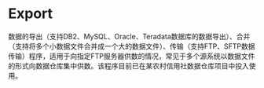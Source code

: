 # Export
数据的导出（支持DB2、MySQL、Oracle、Teradata数据库的数据导出）、合并（支持将多个小数据文件合并成一个大的数据文件）、传输（支持FTP、SFTP数据传输）程序，适用于向指定FTP服务器供数的情况，常见于多个源系统以数据文件的形式向数据仓库集中供数。该程序目前已在某农村信用社数据仓库项目中投入使用。
